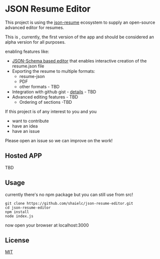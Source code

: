 # JSON Resume Editor

This project is using the [json-resume](https://jsonresume.org/) ecosystem to supply an open-source advanced editor for resumes.

This is , currently, the first version of the app and should be considered an alpha version for all purposes.

enabling features like:
* [JSON-Schema based editor](https://github.com/json-editor/json-editor) that enables interactive creation of the resume.json file
* Exporting the resume to multiple formats:
  * resume-json
  * PDF
  * other formats - TBD
* Integration with github gist - [details](https://jsonresume.org/getting-started/) - TBD
* Advanced editing features - TBD
  * Ordering of sections -TBD

If this project is of any interest to you and you

* want to contribute
* have an idea
* have an issue

Please open an issue so we can improve on the work!

## Hosted APP

TBD

## Usage

currently there's no npm package but you can still use from src!

```
git clone https://github.com/shaielc/json-resume-editor.git
cd json-resume-editor
npm install
node index.js
```

now open your browser at localhost:3000

## License
[MIT](LICENSE)
